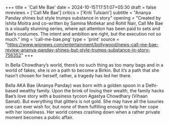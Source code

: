 +++
title = 'Call Me Bae'
date = 2024-10-15T17:51:07+05:30
draft = false
mreviews = ['Call Me Bae']
critics = ['Kriti Tulsiani']
subtitle = "Ananya Panday shines but style trumps substance in story"
opening = "Created by Ishita Moitra and co-written by Samina Motlekar and Rohit Nair, Call Me Bae is a visually stunning series, where apt attention has been paid to sets and Bae’s costumes. The intent and ambition are right, but the execution not so much."
img = 'call-me-bae.png'
type = 'print'
source = "https://www.wionews.com/entertainment/bollywood/news-call-me-bae-review-ananya-panday-shines-but-style-trumps-substance-in-story-756352"
+++

In Bella Chowdhary’s world, there’s no such thing as too many bags and in a world of fakes, she is on a path to become a Birkin. But it’s a path that she hasn’t chosen for herself, rather, a tragedy has led her there.

Bella AKA Bae (Ananya Panday) was born with a golden spoon in a Delhi-based wealthy family. Upon the brink of losing their wealth, the family hacks Bae’s love story with a business tycoon Agastya Chowdhary (Vihaan Samat). But everything that glitters is not gold. She may have all the luxuries one can ever wish for, but none of them fulfilling enough to help her cope with her loneliness. Her world comes crashing down when a rather private moment becomes a public affair.
